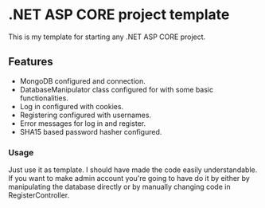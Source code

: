 # .NET ASP CORE project template

This is my template for starting any .NET ASP CORE project.

## Features

- MongoDB configured and connection.
- DatabaseManipulator class configured for with some basic functionalities.
- Log in configured with cookies.
- Registering configured with usernames. 
- Error messages for log in and register.
- SHA15 based password hasher configured.

### Usage

Just use it as template. I should have made the code easily understandable.
If you want to make admin account you're going to have do it by either by manipulating the database directly or by manually changing code in RegisterController.
